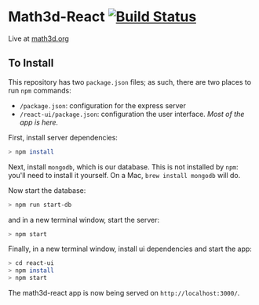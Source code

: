 # Math3d-React [![Build Status](https://travis-ci.com/ChristopherChudzicki/math3d-react.svg?branch=master)](https://travis-ci.com/ChristopherChudzicki/math3d-react)

Live at [math3d.org](https://www.math3d.org)

## To Install

This repository has two `package.json` files; as such, there are two places to run `npm` commands:

- `/package.json`: configuration for the express server
- `/react-ui/package.json`: configuration the user interface. *Most of the app is here.*

First, install server dependencies:
```bash
> npm install
```

Next, install `mongodb`, which is our database. This is not installed by `npm`: you'll need to install it yourself. On a Mac, `brew install mongodb` will do.

Now start the database:
```bash
> npm run start-db
```
and in a new terminal window, start the server:
```bash
> npm start
```

Finally, in a new terminal window, install ui dependencies and start the app:
```bash
> cd react-ui
> npm install
> npm start
```

The math3d-react app is now being served on `http://localhost:3000/`.
